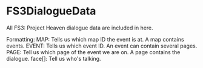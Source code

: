 # FS3DialogueData
All FS3: Project Heaven dialogue data are included in here.
 
 
 Formatting:
 MAP:  Tells us which map ID the event is at. A map contains events.
 EVENT: Tells us which event ID. An event can contain several pages.
 PAGE: Tell us which page of the event we are on. A page contains the dialogue. 
 face[]: Tell us who's talking. 
 
 
 
 

